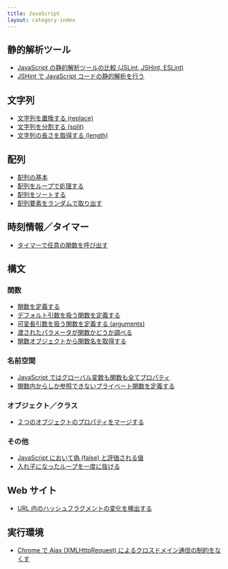 ```yaml
---
title: JavaScript
layout: category-index
---
```


静的解析ツール
----
- [JavaScript の静的解析ツールの比較 (JSLint, JSHint, ESLint)](tool/static-analysis-tools.html)
- [JSHint で JavaScript コードの静的解析を行う](tool/jshint.html)

文字列
----
- [文字列を置換する (replace)](string/replace.html)
- [文字列を分割する (split)](string/split.html)
- [文字列の長さを取得する (length)](string/length.html)

配列
----
- [配列の基本](array/basic.html)
- [配列をループで処理する](array/loop.html)
- [配列をソートする](array/sort.html)
- [配列要素をランダムで取り出す](array/random.html)

時刻情報／タイマー
----
- [タイマーで任意の関数を呼び出す](time/timer.html)

構文
----

### 関数
- [関数を定義する](syntax/define-function.html)
- [デフォルト引数を扱う関数を定義する](syntax/default-param.html)
- [可変長引数を扱う関数を定義する (arguments)](syntax/variable-length-argument.html)
- [渡されたパラメータが関数かどうか調べる](syntax/check-if-parameter-is-function.html)
- [関数オブジェクトから関数名を取得する](syntax/get-func-name.html)

### 名前空間
- [JavaScript ではグローバル変数も関数も全てプロパティ](syntax/global-object.html)
- [関数内からしか参照できないプライベート関数を定義する](syntax/private-scope-function.html)

### オブジェクト／クラス
- [２つのオブジェクトのプロパティをマージする](object/merge-properties.html)

### その他
- [JavaScript において偽 (false) と評価される値](syntax/false-values.html)
- [入れ子になったループを一度に抜ける](syntax/break-nested-loop.html)

Web サイト
----
- [URL 内のハッシュフラグメントの変化を検出する](web/detect-fragment-change.html)

実行環境
----
- [Chrome で Ajax (XMLHttpRequest) によるクロスドメイン通信の制約をなくす](env/disable-web-security-of-chrome.html)

